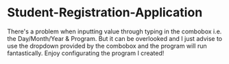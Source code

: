 # Student-Registration-Application

There's a problem when inputting value through typing in the combobox i.e. the Day/Month/Year & Program. But it can be overlooked and I just advise to use the dropdown provided by the combobox and the program
will run fantastically. Enjoy configurating the program I created!
